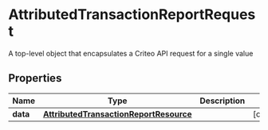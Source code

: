 

# AttributedTransactionReportRequest

A top-level object that encapsulates a Criteo API request for a single value

## Properties

| Name | Type | Description | Notes |
|------------ | ------------- | ------------- | -------------|
|**data** | [**AttributedTransactionReportResource**](AttributedTransactionReportResource.md) |  |  [optional] |



